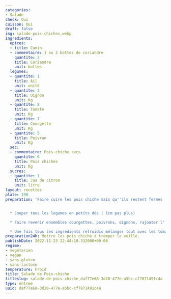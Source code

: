 ```yaml
---
categories:
- Salade
check: Oui
cuisson: Oui
draft: false
img: salade-pois-chiches.webp
ingredients:
  epices:
  - title: Cumin
  - commentaire: 1 ou 2 bottes de coriandre
    quantite: 2
    title: Coriandre
    unit: bottes
  legumes:
  - quantite: 1
    title: Ail
    unit: unité
  - quantite: 2
    title: Oignon
    unit: Kg
  - quantite: 8
    title: Tomate
    unit: Kg
  - quantite: 7
    title: Courgette
    unit: Kg
  - quantite: 5
    title: Poivron
    unit: Kg
  sec:
  - commentaire: Pois-chiche secs
    quantite: 6
    title: Pois chiches
    unit: Kg
  sucres:
  - quantite: 1
    title: Jus de citron
    unit: litre
layout: recettes
plate: 190
preparation: 'Faire cuire les pois chiche mais qu''ils restent fermes


  * Couper tous les legumes en petits dés ( 1cm pas plus)

  * Faire revenir ensembles courgettes, poivrons, oignons, rajouter l''ail à la fin.

  * Une fois tous les ingrédients refroidis mélanger tout avec les tomates et l''herbe.'
preparation24h: Mettre les pois chiche à tremper la veille.
publishDate: 2022-11-23 22:44:10.332000+00:00
regime:
- vegetarien
- vegan
- sans-gluten
- sans-lactose
temperature: Froid
title: Salade de Pois-chiche
titleslug: salade-de-pois-chiche_daf77e68-3d20-477e-a5bc-cf7871491c4a
type: entree
uuid: daf77e68-3d20-477e-a5bc-cf7871491c4a
---
```

